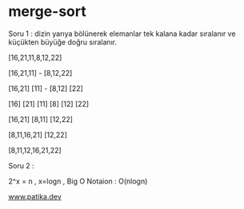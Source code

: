 # merge-sort

Soru 1 : dizin yarıya bölünerek elemanlar tek kalana kadar sıralanır ve küçükten büyüğe doğru sıralanır.

[16,21,11,8,12,22]

[16,21,11] - [8,12,22]

[16,21] [11] - [8,12] [22]

[16] [21] [11] [8] [12] [22]

[16,21] [8,11] [12,22]

[8,11,16,21] [12,22]

[8,11,12,16,21,22]


Soru 2 :

2^x = n , x=logn , Big O Notaion : O(nlogn)

www.patika.dev
